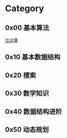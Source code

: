 # Category



## 0x00 基本算法

[位运算](0x10基本数据结构/位运算.md) 



## 0x10 基本数据结构

## 0x20 搜索

## 0x30 数学知识

## 0x40 数据结构进阶

## 0x50 动态规划
